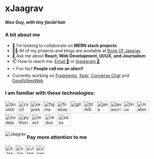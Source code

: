 # xJaagrav
##### Nice Guy, with tiny facial hair

### A bit about me
- 👯 I’m looking to collaborate on **MERN stack projects**
- 👨‍💻 All of my projects and blogs are available at [Book Of Jaagrav](https://xjaagrav.netlify.app/projects)
- 💬 Ask me about **React, Web Development, UI/UX, and Journalism**
- 📫 How to reach me: [Email 📧](mailto:jaagravseal03@gmail.com) or [Instagram 💬](https://instagram.com/xjaagrav)
- ⚡ Fun fact **People call me an alien!!**
- Currently working on [Fragments](https://fragmentsbycoder.netlify.app), [Xper](https://xperbycoder.netlify.app), [Converse Chat](https://conversechatv2.netlify.app/) and [GoodVibesWeb](https://youtu.be/b2whdTFCR8M)

<h3 align="left">I am familiar with these technologies: </h3>
<p align-"left">
<img src="https://devicons.github.io/devicon/devicon.git/icons/bootstrap/bootstrap-plain.svg" alt="bootstrap" width="40" height="40"/> <img src="https://devicons.github.io/devicon/devicon.git/icons/css3/css3-original-wordmark.svg" alt="css3" width="40" height="40"/><img src="https://devicons.github.io/devicon/devicon.git/icons/express/express-original-wordmark.svg" alt="express" width="40" height="40"/> <img src="https://www.vectorlogo.zone/logos/figma/figma-icon.svg" alt="figma" width="40" height="40"/> <img src="https://www.vectorlogo.zone/logos/firebase/firebase-icon.svg" alt="firebase" width="40" height="40"/> <img src="https://www.vectorlogo.zone/logos/git-scm/git-scm-icon.svg" alt="git" width="40" height="40"/> <img src="https://devicons.github.io/devicon/devicon.git/icons/html5/html5-original-wordmark.svg" alt="html5" width="40" height="40"/> <img src="https://devicons.github.io/devicon/devicon.git/icons/java/java-original-wordmark.svg" alt="java" width="40" height="40"/> <img src="https://devicons.github.io/devicon/devicon.git/icons/javascript/javascript-original.svg" alt="javascript" width="40" height="40"/> <img src="https://devicons.github.io/devicon/devicon.git/icons/linux/linux-original.svg" alt="linux" width="40" height="40"/> <img src="https://raw.githubusercontent.com/prplx/svg-logos/5585531d45d294869c4eaab4d7cf2e9c167710a9/svg/materialize.svg" alt="materialize" width="40" height="40"/> <img src="https://devicons.github.io/devicon/devicon.git/icons/nodejs/nodejs-original-wordmark.svg" alt="nodejs" width="40" height="40"/> <img src="https://devicons.github.io/devicon/devicon.git/icons/python/python-original.svg" alt="python" width="40" height="40"/> <img src="https://devicons.github.io/devicon/devicon.git/icons/react/react-original-wordmark.svg" alt="react" width="40" height="40"/> <img src="https://devicons.github.io/devicon/devicon.git/icons/redux/redux-original.svg" alt="redux" width="40" height="40"/> <img src="https://devicons.github.io/devicon/devicon.git/icons/sass/sass-original.svg" alt="sass" width="40" height="40"/></p>

<p align="left" width="100%"><img align="left" src="https://github-readme-stats.vercel.app/api?username=Jaagrav&show_icons=true" alt="Jaagrav" /></p>

### Pay more attention to me
<p align="left">
<a href="https://dev.to/Jaagrav" target="blank"><img align="center" src="https://cdn.jsdelivr.net/npm/simple-icons@3.0.1/icons/dev-dot-to.svg" alt="xJaagrav" height="30" width="30" /></a>
<a href="https://twitter.com/xJaagrav" target="blank"><img align="center" src="https://cdn.jsdelivr.net/npm/simple-icons@3.0.1/icons/twitter.svg" alt="xJaagrav" height="30" width="30" /></a>
<a href="https://www.linkedin.com/in/Jaagrav/" target="blank"><img align="center" src="https://cdn.jsdelivr.net/npm/simple-icons@3.0.1/icons/linkedin.svg" alt="Jaagrav" height="30" width="30" /></a>
<a href="https://instagram.com/xjaagrav" target="blank"><img align="center" src="https://cdn.jsdelivr.net/npm/simple-icons@3.0.1/icons/instagram.svg" alt="Jaagrav" height="30" width="30" /></a>
</p>

